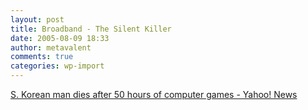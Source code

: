 ```yaml
---
layout: post
title: Broadband - The Silent Killer
date: 2005-08-09 18:33
author: metavalent
comments: true
categories: wp-import
---
```

<a href="http://tinyurl.com/d8skd">S. Korean man dies after 50 hours of computer games - Yahoo! News</a>

